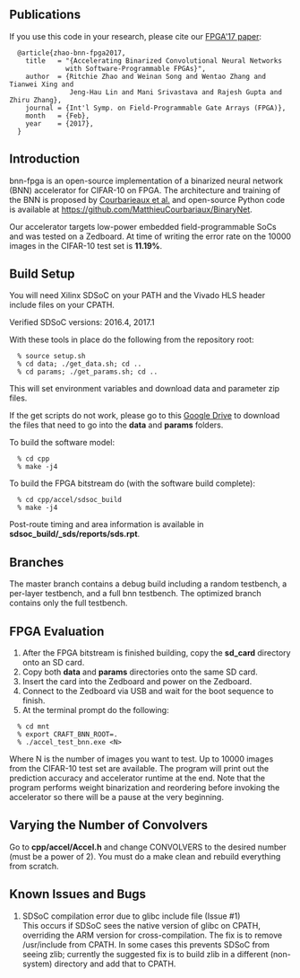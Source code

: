 Publications
------------------------------------------------------------------------
If you use this code in your research, please cite our [FPGA'17 paper][1]:
```
  @article{zhao-bnn-fpga2017,
    title   = "{Accelerating Binarized Convolutional Neural Networks
              with Software-Programmable FPGAs}",
    author  = {Ritchie Zhao and Weinan Song and Wentao Zhang and Tianwei Xing and
               Jeng-Hau Lin and Mani Srivastava and Rajesh Gupta and Zhiru Zhang},
    journal = {Int'l Symp. on Field-Programmable Gate Arrays (FPGA)},
    month   = {Feb},
    year    = {2017},
  }
```     
[1]: http://dx.doi.org/10.1145/3020078.3021741

Introduction
------------------------------------------------------------------------
bnn-fpga is an open-source implementation of a binarized neural network (BNN)
accelerator for CIFAR-10 on FPGA.
The architecture and training of the BNN is proposed by [Courbarieaux et al.][2]
and open-source Python code is available at https://github.com/MatthieuCourbariaux/BinaryNet.

Our accelerator targets low-power embedded field-programmable SoCs and was
tested on a Zedboard. At time of writing the error rate on the 10000 images
in the CIFAR-10 test set is **11.19%**.

[2]: https://arxiv.org/abs/1602.02830

Build Setup
------------------------------------------------------------------------
You will need Xilinx SDSoC on your PATH and the Vivado HLS
header include files on your CPATH.

Verified SDSoC versions: 2016.4, 2017.1

With these tools in place do the following from the repository root:
```
  % source setup.sh
  % cd data; ./get_data.sh; cd ..
  % cd params; ./get_params.sh; cd ..
```
This will set environment variables and download data and parameter zip files.

If the get scripts do not work, please go to this [Google Drive][3] to download
the files that need to go into the **data** and **params** folders.

[3]: https://drive.google.com/drive/folders/1QC2PP209d7mh2aXUJ3j433Ij7aHBNP0I?usp=sharing

To build the software model:
```
  % cd cpp
  % make -j4
```

To build the FPGA bitstream do (with the software build complete):
```
  % cd cpp/accel/sdsoc_build
  % make -j4
```
Post-route timing and area information is available in 
**sdsoc_build/\_sds/reports/sds.rpt**.

Branches
------------------------------------------------------------------------
The master branch contains a debug build including a random testbench,
a per-layer testbench, and a full bnn testbench. The optimized branch
contains only the full testbench.

FPGA Evaluation
------------------------------------------------------------------------
1. After the FPGA bitstream is finished building, copy the **sd_card** 
directory onto an SD card.
2. Copy both **data** and **params** directories onto the same SD card.
3. Insert the card into the Zedboard and power on the Zedboard.
4. Connect to the Zedboard via USB and wait for the boot sequence to finish.
5. At the terminal prompt do the following:
```
  % cd mnt
  % export CRAFT_BNN_ROOT=.
  % ./accel_test_bnn.exe <N>
```
Where N is the number of images you want to test. Up to 10000 images from
the CIFAR-10 test set are available. The program will print out the
prediction accuracy and accelerator runtime at the end. Note that the
program performs weight binarization and reordering before invoking
the accelerator so there will be a pause at the very beginning.

Varying the Number of Convolvers
------------------------------------------------------------------------
Go to **cpp/accel/Accel.h** and change CONVOLVERS to the desired number
(must be a power of 2). You must do a make clean and rebuild everything
from scratch.

Known Issues and Bugs
------------------------------------------------------------------------
1. SDSoC compilation error due to glibc include file (Issue #1) \
This occurs if SDSoC sees the native version of glibc on CPATH, overriding the ARM version for cross-compilation. The fix is to remove /usr/include from CPATH. In some cases this prevents SDSoC from seeing zlib; currently the suggested fix is to build zlib in a different (non-system) directory and add that to CPATH.
